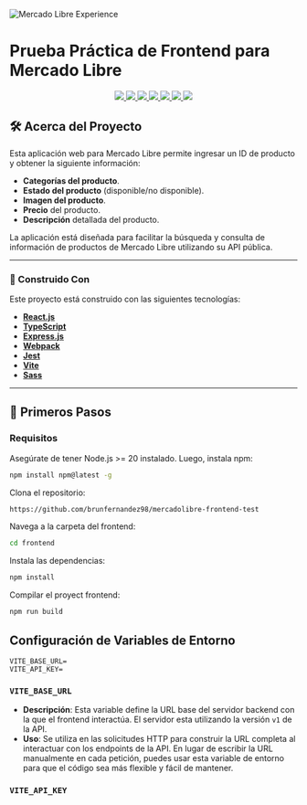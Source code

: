 ![Mercado Libre Experience](https://cdn.dribbble.com/users/438241/screenshots/5467268/media/6560a2708db433ad0e31898c0baf9c81.png)

# Prueba Práctica de Frontend para Mercado Libre

<div align="center">
  <a href="https://github.com/brunfernandez98/mercadolibre-frontend-test">
    <img src="https://img.shields.io/badge/React-18.3.2-61dafb?style=for-the-badge&logo=react&logoColor=61dafb&color=20232a">
    <img src="https://img.shields.io/badge/TypeScript-5.5.4-3178c6?style=for-the-badge&logo=typescript&logoColor=white">
    <img src="https://img.shields.io/badge/Express-4.19.2-000000?style=for-the-badge&logo=express&logoColor=white">
    <img src="https://img.shields.io/badge/Vite-5.4.1-646CFF?style=for-the-badge&logo=vite&logoColor=white">
    <img src="https://img.shields.io/badge/Jest-27.x-C21325?style=for-the-badge&logo=jest&logoColor=white">
    <img src="https://img.shields.io/badge/Sass-1.77.8-CC6699?style=for-the-badge&logo=sass&logoColor=white">
    <img src="https://img.shields.io/badge/Zustand-latest-FFDD57?style=for-the-badge&logo=zustand&logoColor=000000">
  </a>
</div>

## 🛠️ Acerca del Proyecto

Esta aplicación web para Mercado Libre permite ingresar un ID de producto y obtener la siguiente información:

- **Categorías del producto**.
- **Estado del producto** (disponible/no disponible).
- **Imagen del producto**.
- **Precio** del producto.
- **Descripción** detallada del producto.

La aplicación está diseñada para facilitar la búsqueda y consulta de información de productos de Mercado Libre utilizando su API pública.

---

### 🔧 Construido Con

Este proyecto está construido con las siguientes tecnologías:

- **[React.js](https://reactjs.org/)**
- **[TypeScript](https://www.typescriptlang.org/)**
- **[Express.js](https://expressjs.com/)**
- **[Webpack](https://webpack.js.org/)**
- **[Jest](https://jestjs.io/)**
- **[Vite](https://vitejs.dev/)**
- **[Sass](https://sass-lang.com)**

---

## 🚀 Primeros Pasos

### Requisitos

Asegúrate de tener Node.js >= 20 instalado. Luego, instala npm:

```sh
npm install npm@latest -g
```

Clona el repositorio:

```sh
https://github.com/brunfernandez98/mercadolibre-frontend-test
```

Navega a la carpeta del frontend:

```sh
cd frontend
```

Instala las dependencias:

```sh
npm install
```

Compilar el proyect frontend:

```sh
npm run build
```

## Configuración de Variables de Entorno

```env
VITE_BASE_URL=
VITE_API_KEY=
```

### `VITE_BASE_URL`

- **Descripción**: Esta variable define la URL base del servidor backend con la que el frontend interactúa. El servidor esta utilizando la versión `v1` de la API.
- **Uso**: Se utiliza en las solicitudes HTTP para construir la URL completa al interactuar con los endpoints de la API. En lugar de escribir la URL manualmente en cada petición, puedes usar esta variable de entorno para que el código sea más flexible y fácil de mantener.

### `VITE_API_KEY`
